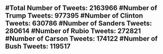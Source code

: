 #Total Number of Tweets: 2163966 
#Number of Trump Tweets: 977395
#Number of Clinton Tweets: 630786
#Number of Sanders Tweets: 280614
#Number of Rubio Tweets: 272821
#Number of Carson Tweets: 174122
#Number of Bush Tweets: 119517
---

